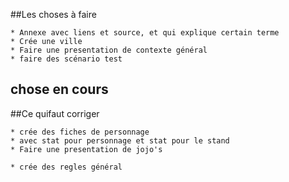 ##Les choses à faire
   
    * Annexe avec liens et source, et qui explique certain terme
    * Crée une ville
    * Faire une presentation de contexte général
    * faire des scénario test

## chose en cours
    
##Ce quifaut corriger
   
    * crée des fiches de personnage
    * avec stat pour personnage et stat pour le stand
    * Faire une presentation de jojo's
   
    * crée des regles général

